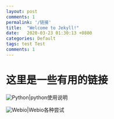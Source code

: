 ```yaml
---
layout: post
comments: 1
permalink: '/链接'
title:  "Welcome to Jekyll!"
date:   2020-03-23 01:30:13 +0800
categories: Default
tags: test Test
comments: 1
---
```


# 这里是一些有用的链接

![Python](http://python.terrychan.org/)|python使用说明

![Webio](https://www.terrychan.org/webio/)|Webio各种尝试



